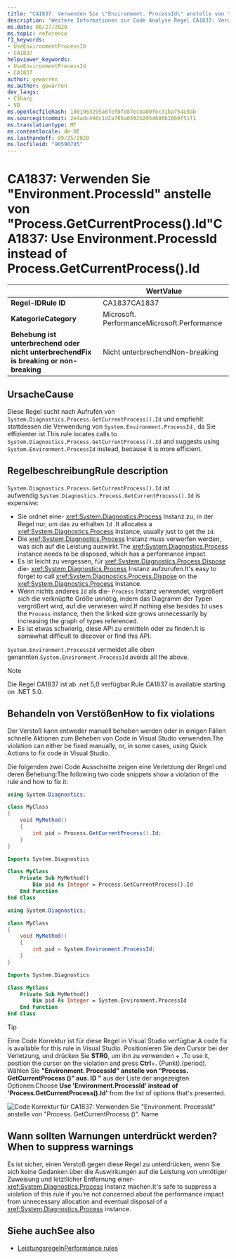 ```yaml
---
title: "CA1837: Verwenden Sie \"Environment. ProcessId\" anstelle von \"Process. GetCurrentProcess ()\". ID ' (Code Analyse)"
description: 'Weitere Informationen zur Code Analyse Regel CA1837: Verwenden Sie "Environment. ProcessId" anstelle von "Process. GetCurrentProcess ()". Name'
ms.date: 08/27/2020
ms.topic: reference
f1_keywords:
- UseEnvironmentProcessId
- CA1837
helpviewer_keywords:
- UseEnvironmentProcessId
- CA1837
author: gewarren
ms.author: gewarren
dev_langs:
- CSharp
- VB
ms.openlocfilehash: 1801963295a6fef0fe87ecba80fec31ba754c9ab
ms.sourcegitcommit: 2e4adc490c1d2a705a0592b295d606b10b9f51f1
ms.translationtype: MT
ms.contentlocale: de-DE
ms.lasthandoff: 09/25/2020
ms.locfileid: "96590785"
---
```

# <a name="ca1837-use-environmentprocessid-instead-of-processgetcurrentprocessid"></a><span data-ttu-id="99240-103">CA1837: Verwenden Sie "Environment.ProcessId" anstelle von "Process.GetCurrentProcess().Id"</span><span class="sxs-lookup"><span data-stu-id="99240-103">CA1837: Use Environment.ProcessId instead of Process.GetCurrentProcess().Id</span></span>

| | <span data-ttu-id="99240-104">Wert</span><span class="sxs-lookup"><span data-stu-id="99240-104">Value</span></span> |
|-|-|
| <span data-ttu-id="99240-105">**Regel-ID**</span><span class="sxs-lookup"><span data-stu-id="99240-105">**Rule ID**</span></span> |<span data-ttu-id="99240-106">CA1837</span><span class="sxs-lookup"><span data-stu-id="99240-106">CA1837</span></span>
| <span data-ttu-id="99240-107">**Kategorie**</span><span class="sxs-lookup"><span data-stu-id="99240-107">**Category**</span></span> |<span data-ttu-id="99240-108">Microsoft. Performance</span><span class="sxs-lookup"><span data-stu-id="99240-108">Microsoft.Performance</span></span>|
| <span data-ttu-id="99240-109">**Behebung ist unterbrechend oder nicht unterbrechend**</span><span class="sxs-lookup"><span data-stu-id="99240-109">**Fix is breaking or non-breaking**</span></span> |<span data-ttu-id="99240-110">Nicht unterbrechend</span><span class="sxs-lookup"><span data-stu-id="99240-110">Non-breaking</span></span>|

## <a name="cause"></a><span data-ttu-id="99240-111">Ursache</span><span class="sxs-lookup"><span data-stu-id="99240-111">Cause</span></span>

<span data-ttu-id="99240-112">Diese Regel sucht nach Aufrufen von `System.Diagnostics.Process.GetCurrentProcess().Id` und empfiehlt stattdessen die Verwendung von `System.Environment.ProcessId` , da Sie effizienter ist.</span><span class="sxs-lookup"><span data-stu-id="99240-112">This rule locates calls to `System.Diagnostics.Process.GetCurrentProcess().Id` and suggests using `System.Environment.ProcessId` instead, because it is more efficient.</span></span>

## <a name="rule-description"></a><span data-ttu-id="99240-113">Regelbeschreibung</span><span class="sxs-lookup"><span data-stu-id="99240-113">Rule description</span></span>

<span data-ttu-id="99240-114">`System.Diagnostics.Process.GetCurrentProcess().Id` ist aufwendig:</span><span class="sxs-lookup"><span data-stu-id="99240-114">`System.Diagnostics.Process.GetCurrentProcess().Id` is expensive:</span></span>

- <span data-ttu-id="99240-115">Sie ordnet eine- <xref:System.Diagnostics.Process> Instanz zu, in der Regel nur, um das zu erhalten `Id` .</span><span class="sxs-lookup"><span data-stu-id="99240-115">It allocates a <xref:System.Diagnostics.Process> instance, usually just to get the `Id`.</span></span>
- <span data-ttu-id="99240-116">Die <xref:System.Diagnostics.Process> Instanz muss verworfen werden, was sich auf die Leistung auswirkt.</span><span class="sxs-lookup"><span data-stu-id="99240-116">The <xref:System.Diagnostics.Process> instance needs to be disposed, which has a performance impact.</span></span>
- <span data-ttu-id="99240-117">Es ist leicht zu vergessen, für <xref:System.Diagnostics.Process.Dispose> die- <xref:System.Diagnostics.Process> Instanz aufzurufen.</span><span class="sxs-lookup"><span data-stu-id="99240-117">It's easy to forget to call <xref:System.Diagnostics.Process.Dispose> on the <xref:System.Diagnostics.Process> instance.</span></span>
- <span data-ttu-id="99240-118">Wenn nichts anderes `Id` als die- `Process` Instanz verwendet, vergrößert sich die verknüpfte Größe unnötig, indem das Diagramm der Typen vergrößert wird, auf die verwiesen wird.</span><span class="sxs-lookup"><span data-stu-id="99240-118">If nothing else besides `Id` uses the `Process` instance, then the linked size grows unnecessarily by increasing the graph of types referenced.</span></span>
- <span data-ttu-id="99240-119">Es ist etwas schwierig, diese API zu ermitteln oder zu finden.</span><span class="sxs-lookup"><span data-stu-id="99240-119">It is somewhat difficult to discover or find this API.</span></span>

<span data-ttu-id="99240-120">`System.Environment.ProcessId` vermeidet alle oben genannten.</span><span class="sxs-lookup"><span data-stu-id="99240-120">`System.Environment.ProcessId` avoids all the above.</span></span>

> [!NOTE]
> <span data-ttu-id="99240-121">Die Regel CA1837 ist ab .net 5,0 verfügbar.</span><span class="sxs-lookup"><span data-stu-id="99240-121">Rule CA1837 is available starting on .NET 5.0.</span></span>

## <a name="how-to-fix-violations"></a><span data-ttu-id="99240-122">Behandeln von Verstößen</span><span class="sxs-lookup"><span data-stu-id="99240-122">How to fix violations</span></span>

<span data-ttu-id="99240-123">Der Verstoß kann entweder manuell behoben werden oder in einigen Fällen schnelle Aktionen zum Beheben von Code in Visual Studio verwenden.</span><span class="sxs-lookup"><span data-stu-id="99240-123">The violation can either be fixed manually, or, in some cases, using Quick Actions to fix code in Visual Studio.</span></span>

<span data-ttu-id="99240-124">Die folgenden zwei Code Ausschnitte zeigen eine Verletzung der Regel und deren Behebung:</span><span class="sxs-lookup"><span data-stu-id="99240-124">The following two code snippets show a violation of the rule and how to fix it:</span></span>

```csharp
using System.Diagnostics;

class MyClass
{
    void MyMethod()
    {
        int pid = Process.GetCurrentProcess().Id;
    }
}
```

```vb
Imports System.Diagnostics

Class MyClass
    Private Sub MyMethod()
        Dim pid As Integer = Process.GetCurrentProcess().Id
    End Function
End Class
```

```csharp
using System.Diagnostics;

class MyClass
{
    void MyMethod()
    {
        int pid = System.Environment.ProcessId;
    }
}
```

```vb
Imports System.Diagnostics

Class MyClass
    Private Sub MyMethod()
        Dim pid As Integer = System.Environment.ProcessId
    End Function
End Class
```

> [!TIP]
> <span data-ttu-id="99240-125">Eine Code Korrektur ist für diese Regel in Visual Studio verfügbar.</span><span class="sxs-lookup"><span data-stu-id="99240-125">A code fix is available for this rule in Visual Studio.</span></span> <span data-ttu-id="99240-126">Positionieren Sie den Cursor bei der Verletzung, und drücken Sie **STRG**, um ihn zu verwenden + **.**</span><span class="sxs-lookup"><span data-stu-id="99240-126">To use it, position the cursor on the violation and press **Ctrl**+**.**</span></span> <span data-ttu-id="99240-127">(Punkt).</span><span class="sxs-lookup"><span data-stu-id="99240-127">(period).</span></span> <span data-ttu-id="99240-128">Wählen Sie **"Environment. ProcessId" anstelle von "Process. GetCurrentProcess ()" aus. ID "** aus der Liste der angezeigten Optionen.</span><span class="sxs-lookup"><span data-stu-id="99240-128">Choose **Use 'Environment.ProcessId' instead of 'Process.GetCurrentProcess().Id'** from the list of options that's presented.</span></span>
>
> ![Code Korrektur für CA1837: Verwenden Sie "Environment. ProcessId" anstelle von "Process. GetCurrentProcess ()". Name](media/ca1837-codefix.png)

## <a name="when-to-suppress-warnings"></a><span data-ttu-id="99240-130">Wann sollten Warnungen unterdrückt werden?</span><span class="sxs-lookup"><span data-stu-id="99240-130">When to suppress warnings</span></span>

<span data-ttu-id="99240-131">Es ist sicher, einen Verstoß gegen diese Regel zu unterdrücken, wenn Sie sich keine Gedanken über die Auswirkungen auf die Leistung von unnötiger Zuweisung und letztlicher Entfernung einer- <xref:System.Diagnostics.Process> Instanz machen.</span><span class="sxs-lookup"><span data-stu-id="99240-131">It's safe to suppress a violation of this rule if you're not concerned about the performance impact from unnecessary allocation and eventual disposal of a <xref:System.Diagnostics.Process> instance.</span></span>

## <a name="see-also"></a><span data-ttu-id="99240-132">Siehe auch</span><span class="sxs-lookup"><span data-stu-id="99240-132">See also</span></span>

- [<span data-ttu-id="99240-133">Leistungsregeln</span><span class="sxs-lookup"><span data-stu-id="99240-133">Performance rules</span></span>](performance-warnings.md)
